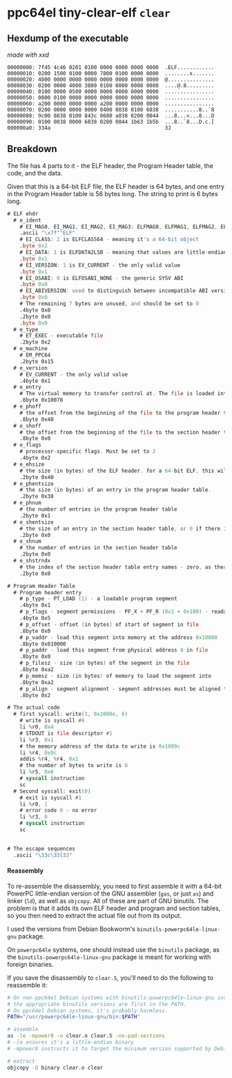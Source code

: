 # ppc64el tiny-clear-elf `clear`

## Hexdump of the executable

*made with xxd*

```xxd
00000000: 7f45 4c46 0201 0100 0000 0000 0000 0000  .ELF............
00000010: 0200 1500 0100 0000 7800 0100 0000 0000  ........x.......
00000020: 4000 0000 0000 0000 0000 0000 0000 0000  @...............
00000030: 0200 0000 4000 3800 0100 0000 0000 0000  ....@.8.........
00000040: 0100 0000 0500 0000 0000 0000 0000 0000  ................
00000050: 0000 0100 0000 0000 0000 0000 0000 0000  ................
00000060: a200 0000 0000 0000 a200 0000 0000 0000  ................
00000070: 0200 0000 0000 0000 0400 0038 0100 6038  ...........8..`8
00000080: 9c00 8038 0100 843c 0600 a038 0200 0044  ...8...<...8...D
00000090: 0100 0038 0000 6038 0200 0044 1b63 1b5b  ...8..`8...D.c.[
000000a0: 334a                                     3J
```

## Breakdown

The file has 4 parts to it - the ELF header, the Program Header table, the code, and the data.

Given that this is a 64-bit ELF file, the ELF header is 64 bytes, and one entry in the Program Header table is 56 bytes long. The string to print is 6 bytes long.

```asm
# ELF ehdr
  # e_ident
    # EI_MAG0, EI_MAG1, EI_MAG2, EI_MAG3: ELFMAG0, ELFMAG1, ELFMAG2, ELFMAG3 - the ELF magic number
    .ascii "\x7f""ELF"
    # EI_CLASS: 2 is ELFCLASS64 - meaning it's a 64-bit object
    .byte 0x2
    # EI_DATA: 1 is ELFDATA2LSB - meaning that values are little-endian encoded
    .byte 0x1
    # EI_VERSION: 1 is EV_CURRENT - the only valid value
    .byte 0x1
    # EI_OSABI: 0 is ELFOSABI_NONE - the generic SYSV ABI
    .byte 0x0
    # EI_ABIVERSION: used to distinguish between incompatible ABI versions. Unused for the SYSV ABI
    .byte 0x0
    # The remaining 7 bytes are unused, and should be set to 0
    .4byte 0x0
    .2byte 0x0
    .byte 0x0
  # e_type
    # ET_EXEC - executable file
    .2byte 0x2
  # e_machine
    # EM_PPC64
    .2byte 0x15
  # e_version
    # EV_CURRENT - the only valid value
    .4byte 0x1
  # e_entry
    # The virtual memory to transfer control at. The file is loaded into memory address 0x10000, and the code starts 0x78 bytes into the file
    .8byte 0x10078
  # e_phoff
    # the offset from the beginning of the file to the program header table
    .8byte 0x40
  # e_shoff
    # the offset from the beginning of the file to the section header table - zero, as there is no section header table
    .8byte 0x0
  # e_flags
    # processor-specific flags. Must be set to 2
    .4byte 0x2
  # e_ehsize
    # the size (in bytes) of the ELF header. for a 64-bit ELF, this will always be 64
    .2byte 0x40
  # e_phentsize
    # the size (in bytes) of an entry in the program header table.
    .2byte 0x38
  # e_phnum
    # the number of entries in the program header table
    .2byte 0x1
  # e_shentsize
    # the size of an entry in the section header table, or 0 if there is no section header table
    .2byte 0x0
  # e_shnum
    # the number of entries in the section header table
    .2byte 0x0
  # e_shstrndx
    # the index of the section header table entry names - zero, as there is no section header table
    .2byte 0x0

# Program Header Table
  # Program header entry
    # p_type - PT_LOAD (1) - a loadable program segment
    .4byte 0x1
    # p_flags - segment permissions - PF_X + PF_R (0x1 + 0x100) - readable and executable
    .4byte 0x5
    # p_offset - offset (in bytes) of start of segment in file
    .8byte 0x0
    # p_vaddr - load this segment into memory at the address 0x10000
    .8byte 0x010000
    # p_paddr - load this segment from physical address 0 in file
    .8byte 0x0
    # p_filesz - size (in bytes) of the segment in the file
    .8byte 0xa2
    # p_memsz - size (in bytes) of memory to load the segment into
    .8byte 0xa2
    # p_align - segment alignment - segment addresses must be aligned to multiples of this value
    .8byte 0x2

# The actual code
  # first syscall: write(1, 0x1008e, 6)
    # write is syscall #4
    li %r0, 0x4
    # STDOUT is file descriptor #1
    li %r3, 0x1
    # the memory address of the data to write is 0x1009c
    li %r4, 0x9c
    addis %r4, %r4, 0x1
    # the number of bytes to write is 6
    li %r5, 0x6
    # syscall instruction
    sc
  # Second syscall: exit(0)
    # exit is syscall #1
    li %r0, 1
    # error code 0 - no error
    li %r3, 0
    # syscall instruction
    sc
    

# The escape sequences
  .ascii "\33c\33[3J"
```

#### Reassembly

To re-assemble the disassembly, you need to first assemble it with a 64-bit PowerPC little-endian version of the GNU assembler (`gas`, or just `as`) and linker (`ld`), as well as `objcopy`. All of these are part of GNU binutils. The problem is that it adds its own ELF header and program and section tables, so you then need to extract the actual file out from its output.

I used the versions from Debian Bookworm's `binutils-powerpc64le-linux-gnu` package.

On `powerpc64le` systems, one should instead use the `binutils` package, as the `binutils-powerpc64le-linux-gnu` package is meant for working with foreign binaries.

If you save the disassembly to `clear.S`, you'll need to do the following to reassemble it:

```sh
# On non-ppc64el Debian systems with binutils-powerpc64le-linux-gnu installed, this will ensure
# the appropriate binutils versions are first in the PATH.
# On ppc64el Debian systems, it's probably harmless.
PATH="/usr/powerpc64le-linux-gnu/bin:$PATH"

# assemble
as -le -mpower8 -o clear.o clear.S -no-pad-sections
# -le ensures it's a little-endian binary
# -mpower8 instructs it to target the minimum version supported by Debian Bookworm

# extract
objcopy -O binary clear.o clear
```

